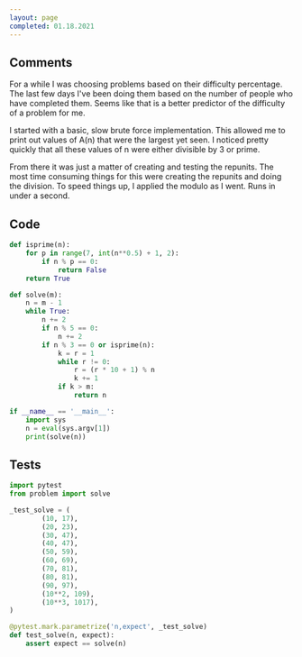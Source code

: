 ```yaml
---
layout: page
completed: 01.18.2021
---
```


## Comments

For a while I was choosing problems based on their difficulty percentage.  The
last few days I've been doing them based on the number of people who have
completed them.  Seems like that is a better predictor of the difficulty of a
problem for me.

I started with a basic, slow brute force implementation.  This allowed me to
print out values of A(n) that were the largest yet seen.  I noticed pretty
quickly that all these values of n were either divisible by 3 or prime.

From there it was just a matter of creating and testing the repunits.  The most
time consuming things for this were creating the repunits and doing the
division.  To speed things up, I applied the modulo as I went.  Runs in under a
second.

## Code

```python
def isprime(n):
    for p in range(7, int(n**0.5) + 1, 2):
        if n % p == 0:
            return False
    return True

def solve(m):
    n = m - 1
    while True:
        n += 2
        if n % 5 == 0:
            n += 2
        if n % 3 == 0 or isprime(n):
            k = r = 1
            while r != 0:
                r = (r * 10 + 1) % n
                k += 1
            if k > m:
                return n

if __name__ == '__main__':
    import sys
    n = eval(sys.argv[1])
    print(solve(n))
```

## Tests

```python
import pytest
from problem import solve

_test_solve = (
        (10, 17),
        (20, 23),
        (30, 47),
        (40, 47),
        (50, 59),
        (60, 69),
        (70, 81),
        (80, 81),
        (90, 97),
        (10**2, 109),
        (10**3, 1017),
)

@pytest.mark.parametrize('n,expect', _test_solve)
def test_solve(n, expect):
    assert expect == solve(n)
```
